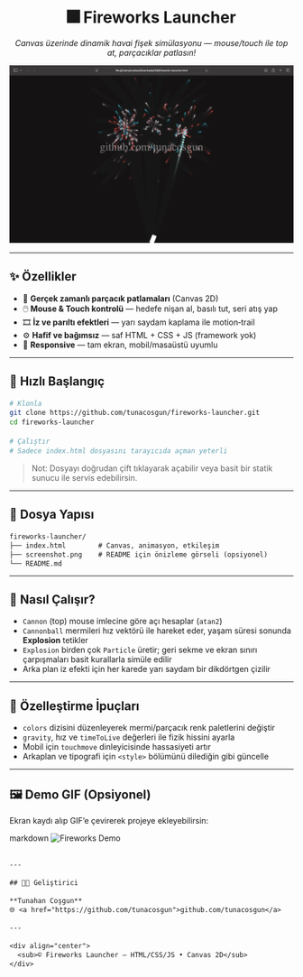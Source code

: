 <h1 align="center">🎆 Fireworks Launcher</h1>

<p align="center">
  <em>Canvas üzerinde dinamik havai fişek simülasyonu — mouse/touch ile top at, parçacıklar patlasın!</em>
</p>

<p align="center">
  <img src="screenshot.png" width="600" alt="Fireworks Launcher Preview">
</p>

---

## ✨ Özellikler

- 🧨 **Gerçek zamanlı parçacık patlamaları** (Canvas 2D)
- 🖱️ **Mouse & Touch kontrolü** — hedefe nişan al, basılı tut, seri atış yap
- 🎞️ **İz ve parıltı efektleri** — yarı saydam kaplama ile motion‑trail
- ⚙️ **Hafif ve bağımsız** — saf HTML + CSS + JS (framework yok)
- 📱 **Responsive** — tam ekran, mobil/masaüstü uyumlu

---

## 🚀 Hızlı Başlangıç

```bash
# Klonla
git clone https://github.com/tunacosgun/fireworks-launcher.git
cd fireworks-launcher

# Çalıştır
# Sadece index.html dosyasını tarayıcıda açman yeterli
```

> Not: Dosyayı doğrudan çift tıklayarak açabilir veya basit bir statik sunucu ile servis edebilirsin.

---

## 📁 Dosya Yapısı

```
fireworks-launcher/
├── index.html        # Canvas, animasyon, etkileşim
├── screenshot.png    # README için önizleme görseli (opsiyonel)
└── README.md
```

---

## 🧩 Nasıl Çalışır?

- `Cannon` (top) mouse imlecine göre açı hesaplar (`atan2`)
- `Cannonball` mermileri hız vektörü ile hareket eder, yaşam süresi sonunda **Explosion** tetikler
- `Explosion` birden çok `Particle` üretir; geri sekme ve ekran sınırı çarpışmaları basit kurallarla simüle edilir
- Arka plan iz efekti için her karede yarı saydam bir dikdörtgen çizilir

---

## 🎨 Özelleştirme İpuçları

- `colors` dizisini düzenleyerek mermi/parçacık renk paletlerini değiştir
- `gravity`, hız ve `timeToLive` değerleri ile fizik hissini ayarla
- Mobil için `touchmove` dinleyicisinde hassasiyeti artır
- Arkaplan ve tipografi için `<style>` bölümünü dilediğin gibi güncelle

---

## 🖼️ Demo GIF (Opsiyonel)

Ekran kaydı alıp GIF’e çevirerek projeye ekleyebilirsin:

markdown
![Fireworks Demo](demo.gif)
```

---

## 🧑‍💻 Geliştirici

**Tunahan Coşgun**  
🌐 <a href="https://github.com/tunacosgun">github.com/tunacosgun</a>

---

<div align="center">
  <sub>© Fireworks Launcher — HTML/CSS/JS • Canvas 2D</sub>
</div>
